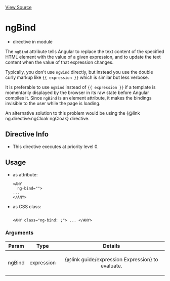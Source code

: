 

[View Source](http://github.com///tree/master/#L18146)



# ngBind



* directive in module []()






The `ngBind` attribute tells Angular to replace the text content of the specified HTML element
with the value of a given expression, and to update the text content when the value of that
expression changes.

Typically, you don't use `ngBind` directly, but instead you use the double curly markup like
`{{ expression }}` which is similar but less verbose.

It is preferable to use `ngBind` instead of `{{ expression }}` if a template is momentarily
displayed by the browser in its raw state before Angular compiles it. Since `ngBind` is an
element attribute, it makes the bindings invisible to the user while the page is loading.

An alternative solution to this problem would be using the
{@link ng.directive:ngCloak ngCloak} directive.








## Directive Info


* This directive executes at priority level 0.


## Usage



* as attribute:
    ```
    <ANY
      ng-bind="">
    ...
    </ANY>
    ```
* as CSS class:
    ```
    
    <ANY class="ng-bind: ;"> ... </ANY>
    ```




### Arguments

| Param | Type | Details |
| :--: | :--: | :--: |
| ngBind | expression | <p>{@link guide/expression Expression} to evaluate.</p>  |




